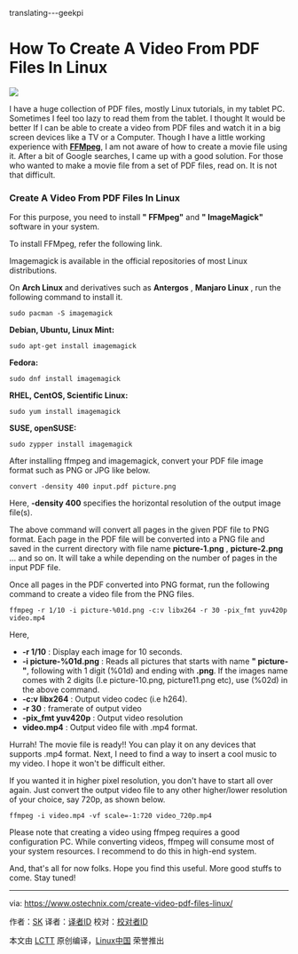 translating---geekpi

How To Create A Video From PDF Files In Linux
======
![](https://www.ostechnix.com/wp-content/uploads/2017/10/Video-1-720x340.jpg)

I have a huge collection of PDF files, mostly Linux tutorials, in my tablet PC. Sometimes I feel too lazy to read them from the tablet. I thought It would be better If I can be able to create a video from PDF files and watch it in a big screen devices like a TV or a Computer. Though I have a little working experience with [**FFMpeg**][1], I am not aware of how to create a movie file using it. After a bit of Google searches, I came up with a good solution. For those who wanted to make a movie file from a set of PDF files, read on. It is not that difficult.

### Create A Video From PDF Files In Linux

For this purpose, you need to install **" FFMpeg"** and **" ImageMagick"** software in your system.

To install FFMpeg, refer the following link.

Imagemagick is available in the official repositories of most Linux distributions.

On **Arch Linux** and derivatives such as **Antergos** , **Manjaro Linux** , run the following command to install it.
```
sudo pacman -S imagemagick
```

**Debian, Ubuntu, Linux Mint:**
```
sudo apt-get install imagemagick
```

**Fedora:**
```
sudo dnf install imagemagick
```

**RHEL, CentOS, Scientific Linux:**
```
sudo yum install imagemagick
```

**SUSE, openSUSE:**
```
sudo zypper install imagemagick
```

After installing ffmpeg and imagemagick, convert your PDF file image format such as PNG or JPG like below.
```
convert -density 400 input.pdf picture.png
```

Here, **-density 400** specifies the horizontal resolution of the output image file(s).

The above command will convert all pages in the given PDF file to PNG format. Each page in the PDF file will be converted into a PNG file and saved in the current directory with file name **picture-1.png** , **picture-2.png** … and so on. It will take a while depending on the number of pages in the input PDF file.

Once all pages in the PDF converted into PNG format, run the following command to create a video file from the PNG files.
```
ffmpeg -r 1/10 -i picture-%01d.png -c:v libx264 -r 30 -pix_fmt yuv420p video.mp4
```

Here,

  * **-r 1/10** : Display each image for 10 seconds.
  * **-i picture-%01d.png** : Reads all pictures that starts with name **" picture-"**, following with 1 digit (%01d) and ending with **.png**. If the images name comes with 2 digits (I.e picture-10.png, picture11.png etc), use (%02d) in the above command.
  * **-c:v libx264** : Output video codec (i.e h264).
  * **-r 30** : framerate of output video
  * **-pix_fmt yuv420p** : Output video resolution
  * **video.mp4** : Output video file with .mp4 format.



Hurrah! The movie file is ready!! You can play it on any devices that supports .mp4 format. Next, I need to find a way to insert a cool music to my video. I hope it won't be difficult either.

If you wanted it in higher pixel resolution, you don't have to start all over again. Just convert the output video file to any other higher/lower resolution of your choice, say 720p, as shown below.
```
ffmpeg -i video.mp4 -vf scale=-1:720 video_720p.mp4
```

Please note that creating a video using ffmpeg requires a good configuration PC. While converting videos, ffmpeg will consume most of your system resources. I recommend to do this in high-end system.

And, that's all for now folks. Hope you find this useful. More good stuffs to come. Stay tuned!



--------------------------------------------------------------------------------

via: https://www.ostechnix.com/create-video-pdf-files-linux/

作者：[SK][a]
译者：[译者ID](https://github.com/译者ID)
校对：[校对者ID](https://github.com/校对者ID)

本文由 [LCTT](https://github.com/LCTT/TranslateProject) 原创编译，[Linux中国](https://linux.cn/) 荣誉推出

[a]:https://www.ostechnix.com/author/sk/
[1]:https://www.ostechnix.com/20-ffmpeg-commands-beginners/

